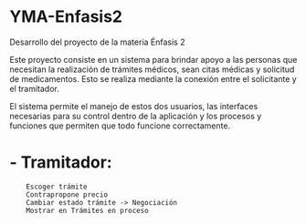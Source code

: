 # YMA-Enfasis2

Desarrollo del proyecto de la materia Énfasis 2

Este proyecto consiste en un sistema para brindar apoyo a las personas que necesitan la realización de trámites médicos, sean citas médicas y solicitud de medicamentos. Esto se realiza mediante la conexión entre el solicitante y el tramitador.

El sistema permite el manejo de estos dos usuarios, las interfaces necesarias para su control dentro de la aplicación y los procesos y funciones que permiten que todo funcione correctamente.

# - Tramitador:

        Escoger trámite
        Contrapropone precio
        Cambiar estado trámite -> Negociación
        Mostrar en Trámites en proceso
